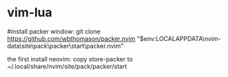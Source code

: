 # vim-lua
#install packer window: 
git clone https://github.com/wbthomason/packer.nvim "$env:LOCALAPPDATA\nvim-data\site\pack\packer\start\packer.nvim"

the first install neovim: copy store-packer to ~/.local/share/nvim/site/pack/packer/start
